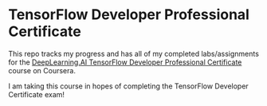 # TensorFlow Developer Professional Certificate

This repo tracks my progress and has all of my completed labs/assignments for the [DeepLearning.AI TensorFlow Developer Professional Certificate](https://www.coursera.org/professional-certificates/tensorflow-in-practice) course on Coursera. 

I am taking this course in hopes of completing the TensorFlow Developer Certificate exam! 
